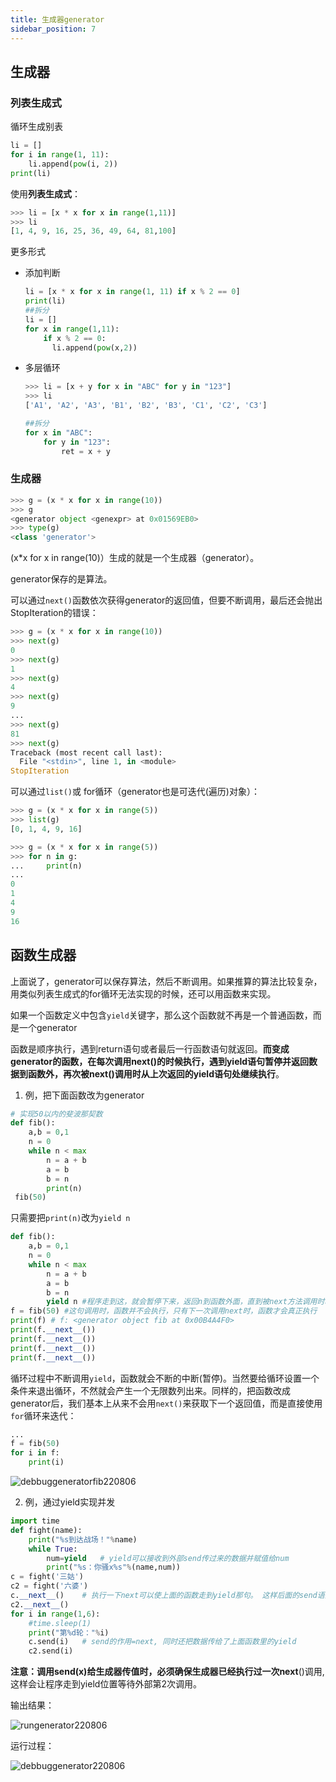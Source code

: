 ```yaml
---
title: 生成器generator
sidebar_position: 7
---
```




## 生成器

### 列表生成式

循环生成别表

```python
li = []
for i in range(1, 11):
    li.append(pow(i, 2))
print(li)
```

使用**列表生成式**：

```python
>>> li = [x * x for x in range(1,11)]
>>> li
[1, 4, 9, 16, 25, 36, 49, 64, 81,100]

```

更多形式

- 添加判断

  ```python
  li = [x * x for x in range(1, 11) if x % 2 == 0]
  print(li)
  ##拆分
  li = []
  for x in range(1,11):
      if x % 2 == 0:
      	li.append(pow(x,2))
  ```

- 多层循环

  ```python
  >>> li = [x + y for x in "ABC" for y in "123"]
  >>> li
  ['A1', 'A2', 'A3', 'B1', 'B2', 'B3', 'C1', 'C2', 'C3']
  
  ##拆分
  for x in "ABC":
      for y in "123":
          ret = x + y
  ```

### 生成器

```python
>>> g = (x * x for x in range(10))
>>> g
<generator object <genexpr> at 0x01569EB0>
>>> type(g)
<class 'generator'>
```

(x*x for x in range(10)）生成的就是一个生成器（generator）。

generator保存的是算法。

可以通过`next()`函数依次获得generator的返回值，但要不断调用，最后还会抛出StopIteration的错误：

```python
>>> g = (x * x for x in range(10))
>>> next(g)
0
>>> next(g)
1
>>> next(g)
4
>>> next(g)
9
...
>>> next(g)
81
>>> next(g)
Traceback (most recent call last):
  File "<stdin>", line 1, in <module>
StopIteration
```

可以通过`list()`或 for循环（generator也是可迭代(遍历)对象）：

```python
>>> g = (x * x for x in range(5))
>>> list(g)
[0, 1, 4, 9, 16]
```

```python
>>> g = (x * x for x in range(5))
>>> for n in g:
...     print(n)
...
0
1
4
9
16
```

## 函数生成器

上面说了，generator可以保存算法，然后不断调用。如果推算的算法比较复杂，用类似列表生成式的for循环无法实现的时候，还可以用函数来实现。

如果一个函数定义中包含`yield`关键字，那么这个函数就不再是一个普通函数，而是一个generator

函数是顺序执行，遇到return语句或者最后一行函数语句就返回。**而变成generator的函数，在每次调用next()的时候执行，遇到yield语句暂停并返回数据到函数外，再次被next()调用时从上次返回的yield语句处继续执行**。



1. 例，把下面函数改为generator

```python
# 实现50以内的斐波那契数
def fib():
	a,b = 0,1
    n = 0
    while n < max
    	n = a + b
    	a = b
    	b = n
        print(n)
 fib(50)
```

只需要把`print(n)`改为`yield n`

```python
def fib():
	a,b = 0,1
    n = 0
    while n < max
    	n = a + b
    	a = b
    	b = n
        yield n	#程序走到这，就会暂停下来，返回n到函数外面，直到被next方法调用时唤醒
f = fib(50)	#这句调用时，函数并不会执行，只有下一次调用next时，函数才会真正执行
print(f) # f: <generator object fib at 0x00B4A4F0>
print(f.__next__())
print(f.__next__())
print(f.__next__())
print(f.__next__())
```

循环过程中不断调用`yield`，函数就会不断的中断(暂停)。当然要给循环设置一个条件来退出循环，不然就会产生一个无限数列出来。同样的，把函数改成generator后，我们基本上从来不会用`next()`来获取下一个返回值，而是直接使用`for`循环来迭代：

```python
...
f = fib(50)
for i in f:
	print(i)
```

![debbuggeneratorfib220806](http://overseasfile.oulh.ml/debbuggeneratorfib220806.gif)

2. 例，通过yield实现并发

```python
import time
def fight(name):
    print("%s到达战场！"%name)
    while True:
        num=yield   # yield可以接收到外部send传过来的数据并赋值给num
        print("%s：你骚x%s"%(name,num))
c = fight('三姑')
c2 = fight('六婆')
c.__next__()    # 执行一下next可以使上面的函数走到yield那句。 这样后面的send语法才能生效
c2.__next__()
for i in range(1,6):
    #time.sleep(1)
    print("第%d轮："%i)
    c.send(i)   # send的作用=next, 同时还把数据传给了上面函数里的yield
    c2.send(i)
```

**注意：调用send(x)给生成器传值时，必须确保生成器已经执行过一次next**()调用, 这样会让程序走到yield位置等待外部第2次调用。

输出结果：

![rungenerator220806](https://leo-1258140835.cos.ap-guangzhou.myqcloud.com/blogimages/rungenerator220806.gif)

运行过程：

![debbuggenerator220806](https://leo-1258140835.cos.ap-guangzhou.myqcloud.com/blogimages/debbuggenerator220806.gif)
